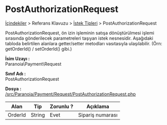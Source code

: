 # PostAuthorizationRequest

[İçindekiler](/docs/icindekiler.md) > Referans Klavuzu > [İstek Tipleri](/docs/References/RequestTypes.md) > PostAuthorizationRequest

PostAuthorizationRequest, ön izin işleminin satışa dönüştürülmesi işlemi sırasında gönderilecek parametreleri taşıyan istek nesnesidir. Aşağıdaki tabloda belirtilen alanlara getter/setter metodları vasıtasıyla ulaşılabilir. (Örn: getOrderId() / setOrderId() gibi.)

**İsim Uzayı :**<br/>
Paranoia\Payment\Request

**Sınıf Adı :**<br/>
PostAuthorizationRequest

**Dosya :**<br/>
[/src/Paranoia/Payment/Request/PostAuthorizationRequest.php](/src/Paranoia/Payment/Response/PostAuthorizationResponse.php)

| Alan          | Tip        | Zorunlu ? | Açıklama                      |
|---------------|------------|-----------|-------------------------------|
| OrderId       | String     | Evet      | Sipariş numarası              |
